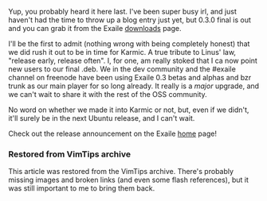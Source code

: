 <!-- :metadata:

title: Exaile 0.3.0 final released!
tags: Exaile, Programming, Linux, Python
published: 2009-08-27T16:24:48-0700
summary:

Yup, you probably heard it here last.  I've been super busy irl,  and just
haven't had the time to throw up a blog entry just yet, but 0.3.0 final is out
and you can grab it from the Exaile <a
href='http://www.exaile.org/downloads'>downloads</a> page.

-->

Yup, you probably heard it here last.  I've been super busy irl,  and just
haven't had the time to throw up a blog entry just yet, but 0.3.0 final is out
and you can grab it from the Exaile <a
href='http://www.exaile.org/downloads'>downloads</a> page.

I'll be the first to admit (nothing wrong with being completely honest) that we
did rush it out to be in time for Karmic.  A true tribute to Linus' law,
"release early, release often".  I, for one, am really stoked that I ca now
point new users to our final .deb.  We in the dev community and the #exaile
channel on freenode have been using Exaile 0.3 betas and alphas and bzr trunk
as our main player for so long already.  It really is a *major* upgrade, and we
can't wait to share it with the rest of the OSS community.

No word on whether we made it into Karmic or not, but, even if we didn't, it'll
surely be in the next Ubuntu release, and I can't wait.

Check out the release announcement on the Exaile <a
href='http://www.exaile.org'>home</a> page!

<div class="restored-from-archive">
  <h3>Restored from VimTips archive</h3>
  <p>
  This article was restored from the VimTips archive. There's probably
  missing images and broken links (and even some flash references), but it
  was still important to me to bring them back.
  </p>
</div>
